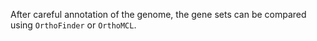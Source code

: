 After careful annotation of the genome, the gene sets can be compared using `OrthoFinder` or `OrthoMCL`. 
